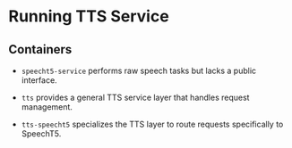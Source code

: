 # Running TTS Service

## Containers

- `speecht5-service` performs raw speech tasks but lacks a public interface.

- `tts` provides a general TTS service layer that handles request management.

- `tts-speecht5` specializes the TTS layer to route requests specifically to SpeechT5.
